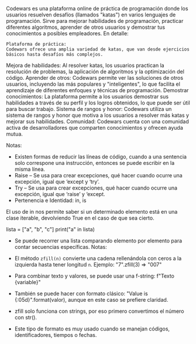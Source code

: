 Codewars es una plataforma online de práctica de programación donde los usuarios resuelven desafíos (llamados "katas") en varios lenguajes de programación. Sirve para mejorar habilidades de programación, practicar diferentes algoritmos, aprender de otros usuarios y demostrar tus conocimientos a posibles empleadores. 
En detalle:

    Plataforma de práctica:
    Codewars ofrece una amplia variedad de katas, que van desde ejercicios básicos hasta desafíos más complejos. 

Mejora de habilidades:
Al resolver katas, los usuarios practican la resolución de problemas, la aplicación de algoritmos y la optimización del código. 
Aprender de otros:
Codewars permite ver las soluciones de otros usuarios, incluyendo las más populares y "inteligentes", lo que facilita el aprendizaje de diferentes enfoques y técnicas de programación. 
Demostrar conocimientos:
La plataforma permite a los usuarios demostrar sus habilidades a través de su perfil y los logros obtenidos, lo que puede ser útil para buscar trabajo. 
Sistema de rangos y honor:
Codewars utiliza un sistema de rangos y honor que motiva a los usuarios a resolver más katas y mejorar sus habilidades. 
Comunidad:
Codewars cuenta con una comunidad activa de desarrolladores que comparten conocimientos y ofrecen ayuda mutua. 


Notas: 
- Existen formas de reducir las líneas de código, cuando a una sentencia solo correspone una instrucción, entonces se puede escribir en la misma línea.
- Raise – Se usa para crear excepciones, qué hacer cuando ocurre una excepción, igual que ‘except y ‘try’.
- Try – Se usa para crear excepciones, qué hacer cuando ocurre una excepción, igual que ‘raise’ y ‘except.
- Pertenencia e Identidad: in, is

El uso de in nos permite saber si un determinado elemento está en una clase iterable, devolviendo True en el caso de que sea cierto.

lista = ["a", "b", "c"]
print("a" in lista)
- Se puede recorrer una lista comparando elemento por elemento para contar secuencias específicas.
  Notas:

- El método `zfill(n)` convierte una cadena rellenándola con ceros a la izquierda hasta tener longitud `n`.
  Ejemplo: "7".zfill(3) => "007"
- Para combinar texto y valores, se puede usar una f-string: f"Texto {variable}"
- También se puede hacer con formato clásico: "Value is {:05d}".format(valor), aunque en este caso se prefiere claridad.
- zfill solo funciona con strings, por eso primero convertimos el número con str().
- Este tipo de formato es muy usado cuando se manejan códigos, identificadores, tiempos o fechas.

